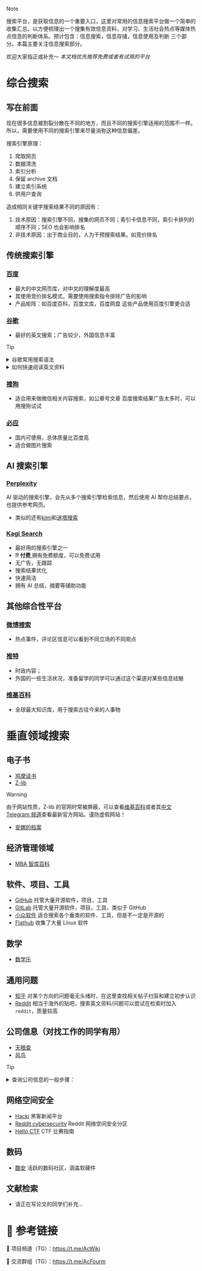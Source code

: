 > [!NOTE]
> 搜索平台，是获取信息的一个重要入口，这里对常用的信息搜索平台做一个简单的收集汇总。以方便梳理出一个搜集有效信息资料，对学习、生活社会热点等媒体热点信息的判断体系。预计包含：信息搜索，信息存储，信息使用及判断 三个部分。本篇主要关注信息搜索部分。
>
> 欢迎大家指正或补充～
> _本文档优先推荐免费或者有试用的平台_

# 综合搜索

## 写在前面

现在很多信息被割裂分散在不同的地方，而且不同的搜索引擎适用的范围不一样。所以，需要使用不同的搜索引擎来尽量消弥这种信息偏差。

搜索引擎原理：

1. 爬取网页
2. 数据清洗
3. 索引分析
4. 保留 archive 文档
5. 建立索引系统
6. 供用户查询

造成相同关键字搜索结果不同的原因有：

1. 技术原因：搜索引擎不同，搜集的网页不同；索引卡信息不同，索引卡排列的顺序不同；SEO 也会影响排名
2. 非技术原因：出于商业目的，人为干预搜索结果。如竞价排名

## 传统搜索引擎

### [百度](https://www.baidu.com)

- 最大的中文网页库，对中文的理解度最高
- 其使用竞价排名模式，需要使用搜索指令排除广告的影响
- 产品矩阵：如百度百科，百度文库，百度网盘 这些产品使用百度引擎更合适

### [谷歌](https://www.google.com)

- 最好的英文搜索；广告较少，外国信息丰富

> [!TIP]
>
> <details>
> <summary>谷歌常用搜索语法</summary>
> 使用 Google 搜索引擎的时候，可以使用一些
>
> 1. `inurl`：网址包含搜索词，比如 inurl:stackoverflow
> 2. `intitle`: 标题包含搜索词
> 3. `allintitle`: 标题包含多个搜索词
> 4. `filetype`: 限定搜索结果的文件类型，如 filetype：pdf
> 5. `intext`: 文章内容包含搜索词
> 6. `"xxxx"`: 准确匹配搜索词，搜索结果必须包含搜索词
>    新手推荐插件：<https://github.com/penn201500/GoogleAdvSearchHint>
>
> </details>
>
> <details>
> <summary>如何快速阅读英文资料</summary>
>
> - 可以使用 google 翻译或者 deepl 翻译
> - 或使用[沉浸式翻译](https://immersivetranslate.com/)，[Github 页面](https://github.com/immersive-translate/)
> - 使用增强阅读脚本 [仿生阅读](https://linux.do/t/topic/238718)
>
> </details>

### [搜狗](https://www.sogou.com/)

- 适合用来做微信相关内容搜索，如公章号文章
  百度搜索结果广告太多时，可以用搜狗试试

### [必应](https://cn.bing.com/)

- 国内可使用，总体质量比百度高
- 适合做图片搜索

## AI 搜索引擎

### [Perplexity](https://www.perplexity.ai/)

AI 驱动的搜索引擎，会先从多个搜索引擎检索信息，然后使用 AI 帮你总结要点，也提供参考网页。

- 类似的还有[kimi](https://kimi.moonshot.cn/)和[迷塔搜索](https://metaso.cn/)

### [Kagi Search](https://kagi.com/welcome)

- 最好用的搜索引擎之一
- **!! 付费**,拥有免费额度，可以免费试用
- 无广告，无跟踪
- 搜索结果优化
- 快速简洁
- 拥有 AI 总结，摘要等辅助功能

## 其他综合性平台

### [微博搜索](https://weibo.com/)

- 热点事件，评论区信息可以看到不同立场的不同观点

### [推特](https://twitter.com/)

- 时政内容；
- 外国的一些生活状况，准备留学的同学可以通过这个渠道对某些信息祛魅

### [维基百科](https://wikipedia.org/)

- 全球最大知识库，用于搜索古往今来的人事物

# 垂直领域搜索

## 电子书

- [鸠摩读书](https://www.jiumodiary.com/)
- [Z-lib](https://z-library.sk/)

> [!WARNING]
> 由于网站性质，Z-lib 的官网时常被屏蔽，可以查看[维基百科](https://en.m.wikipedia.org/wiki/Z-Library)或者其[中文 Telegram 频道](https://t.me/zlib_china_official)查看最新官方网站。谨防虚假网站！

- [安娜的档案](https://zh.annas-archive.org/)

## 经济管理领域

- [MBA 智库百科](https://wiki.mbalib.com/wiki)

## 软件、项目、工具

- [GitHub](https://github.com/) 托管大量开源软件，项目，工具
- [GitLab](https://gitlab.com/) 托管大量开源软件，项目，工具，类似于 GitHub
- [小众软件](https://www.appinn.com/) 适合搜索各个垂类的软件、工具，但是不一定是开源的
- [Flathub](https://flathub.org/) 收集了大量 Linux 软件

## 数学

- [数学乐](https://www.shuxuele.com/)

## 通用问题

- [知乎](https://www.zhihu.com/) 对某个方向的问题毫无头绪时，在这里查找相关帖子扫盲和建立初步认识
- [Reddit](https://www.reddit.com/) 相当于海外的贴吧，搜索英文资料/问题可以尝试在检索时加入`reddit`，质量较高

## 公司信息（对找工作的同学有用）

- [天眼查](https://www.tianyancha.com/)
- [风鸟](https://www.riskbird.com/)

> [!TIP]
>
> <details>
> <summary>查询公司信息的一般步骤：</summary>
>
> ```txt
> 查询公司信息的一般步骤：
> - what, who, when, where, why, how, how much
>
> 一，明确需要查询的信息：公司的注册时间，主营业务，重大事项，资讯，产品，注册地址，法人，资本
> 二，可用查询渠道：天眼查，公司官网，官方机构（商务部备案等），如果上市，应该有上市备案信息；当地的报纸报道；上下游企业；产业趋势
> 三，公司的三流：资金流，人员流，物流/业务流
> 1. 查询公司的营业范围、注册资本、注册地、股东等信息，是为了对公司的基本情况进行了解
> 2. 查询公司所在行业的龙头企业上市公司，这些公开信息中包含营业额，利润率，员工数量，薪资范畴，运营成本。有行业龙头当作标杆就可以对要> 查询公司的信息进行交叉对比验证。判断搜索所得信息的真假
> 3. 天眼查公司的诉讼情况，违规情况。公司的困境/问题有哪些可以从这些信息中获得
> 4. 通过招聘网站查询公司员工的薪酬结构，招聘要求，薪酬范围。以及从陌陌，看准网，知乎等社交网站上员工的评价上判断公司情况
> 5. 通过 信用中国，失信被执行人 等网站可以查询公司的黑历史
> 6. 相关采购信息可以到省采购中心网站查看中标信息
> 7. 公司所属行业的调研报告，可以通过这些了解行业的未来发展情况
> ```
>
> </details>

## 网络空间安全

- [Hacki](https://news.ycombinator.com) 黑客新闻平台
- [Reddit cybersecurity](https://www.reddit.com/r/cybersecurity) Reddit 网络空间安全分区
- [Hello CTF](hello-ctf.com) CTF 比赛指南

## 数码

- [酷安](https://www.coolapk.com) 活跃的数码社区，涵盖软硬件

## 文献检索

- 请正在写论文的同学们补充...

# 🔗 参考链接

🔗 项目频道（TG）：<https://t.me/AcWiki>

🔗 交流群组（TG）：<https://t.me/AcFourm>

